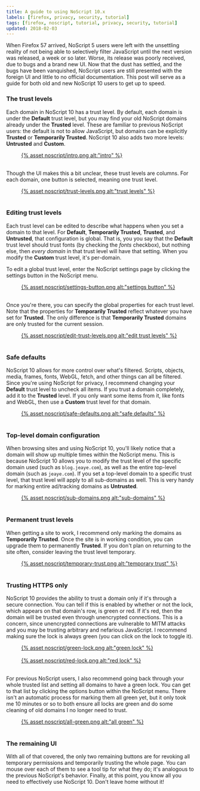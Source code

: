 ```yaml
---
title: A guide to using NoScript 10.x
labels: [firefox, privacy, security, tutorial]
tags: [firefox, noscript, tutorial, privacy, security, tutorial]
updated: 2018-02-03
---
```


When Firefox 57 arrived, NoScript 5 users were left with the unsettling reality
of not being able to selectively filter JavaScript until the next version was
released, a week or so later. Worse, its release was poorly received, due to
bugs and a brand new UI. Now that the dust has settled, and the bugs have been
vanquished, NoScript users are still presented with the foreign UI and little to
no official documentation. This post will serve as a guide for both old and new
NoScript 10 users to get up to speed.

### The trust levels
Each domain in NoScript 10 has a trust level. By default, each domain is under
the **Default** trust level, but you may find your old NoScript domains already
under the **Trusted** level. These are familiar to previous NoScript users: the
default is not to allow JavaScript, but domains can be explicitly **Trusted** or
**Temporarily Trusted**. NoScript 10 also adds two more levels: **Untrusted**
and **Custom**.

<figure>
  <a href="{% asset noscript/intro.png @path %}" target="_blank">
    {% asset noscript/intro.png alt:"intro" %}
  </a>
  <br/> <br/>
</figure>

Though the UI makes this a bit unclear, these trust levels are columns. For each
domain, one button is selected, meaning one trust level.

<figure>
  <a href="{% asset noscript/trust-levels.png @path %}" target="_blank">
    {% asset noscript/trust-levels.png alt:"trust levels" %}
  </a>
  <br/> <br/>
</figure>

### Editing trust levels
Each trust level can be edited to describe what happens when you set a domain to
that level. For **Default**, **Temporarily Trusted**, **Trusted**, and
**Untrusted**, that configuration is global. That is, you you say that the
**Default** trust level should trust fonts (by checking the *fonts* checkbox),
but nothing else, then *every domain* in that trust level will have that
setting. When you modify the **Custom** trust level, it's per-domain.

To edit a global trust level, enter the NoScript settings page by clicking the
settings button in the NoScript menu.

<figure>
  <a href="{% asset noscript/settings-button.png @path %}" target="_blank">
    {% asset noscript/settings-button.png alt:"settings button" %}
  </a>
  <br/> <br/>
</figure>

Once you're there, you can specify the global properties for each trust level.
Note that the properties for **Temporarily Trusted** reflect whatever you have
set for **Trusted**. The only difference is that **Temporarily Trusted** domains
are only trusted for the current session.

<figure>
  <a href="{% asset noscript/edit-trust-levels.png @path %}" target="_blank">
    {% asset noscript/edit-trust-levels.png alt:"edit trust levels" %}
  </a>
  <br/> <br/>
</figure>

### Safe defaults
NoScript 10 allows for more control over what's filtered. Scripts, objects,
media, frames, fonts, WebGL, fetch, and other things can all be filtered. Since
you're using NoScript for privacy, I recommend changing your **Default** trust
level to uncheck all items. If you trust a domain completely, add it to the
**Trusted** level. If you only want some items from it, like fonts and WebGL,
then use a **Custom** trust level for that domain.

<figure>
  <a href="{% asset noscript/safe-defaults.png @path %}" target="_blank">
    {% asset noscript/safe-defaults.png alt:"safe defaults" %}
  </a>
  <br/> <br/>
</figure>

### Top-level domain configuration
When browsing sites and using NoScript 10, you'll likely notice that a domain
will show up multiple times within the NoScript menu. This is because NoScript
10 allows you to modify the trust level of the specific domain used (such as
`blog.jeaye.com`), as well as the entire top-level domain (such as `jeaye.com`).
If you set a top-level domain to a specific trust level, that trust level will
apply to all sub-domains as well. This is very handy for marking entire
ad/tracking domains as **Untrusted**.

<figure>
  <a href="{% asset noscript/sub-domains.png @path %}" target="_blank">
    {% asset noscript/sub-domains.png alt:"sub-domains" %}
  </a>
  <br/> <br/>
</figure>

### Permanent trust levels
When getting a site to work, I recommend only marking the domains as
**Temporarily Trusted**. Once the site is in working condition, you can upgrade
them to permanently **Trusted**. If you don't plan on returning to the site
often, consider leaving the trust level temporary.

<figure>
  <a href="{% asset noscript/temporary-trust.png @path %}" target="_blank">
    {% asset noscript/temporary-trust.png alt:"temporary trust" %}
  </a>
  <br/> <br/>
</figure>

### Trusting HTTPS only
NoScript 10 provides the ability to trust a domain only if it's through a secure
connection. You can tell if this is enabled by whether or not the lock, which
appears on that domain's row, is green or red. If it's red, then the domain will
be trusted even through unencrypted connections. This is a concern, since
unencrypted connections are vulnerable to MITM attacks and you may be trusting
arbitrary and nefarious JavaScript. I recommend making sure the lock is always
green (you can click on the lock to toggle it).

<figure>
  <a href="{% asset noscript/green-lock.png @path %}" target="_blank">
    {% asset noscript/green-lock.png alt:"green lock" %}
  </a>
  <br/> <br/>
  <a href="{% asset noscript/red-lock.png @path %}" target="_blank">
    {% asset noscript/red-lock.png alt:"red lock" %}
  </a>
  <br/> <br/>
</figure>

For previous NoScript users, I also recommend going back through your whole
trusted list and setting all domains to have a green lock. You can get to that
list by clicking the options button within the NoScript menu. There isn't an
automatic process for marking them all green yet, but it only took me 10 minutes
or so to both ensure all locks are green and do some cleaning of old domains I
no longer need to trust.

<figure>
  <a href="{% asset noscript/all-green.png @path %}" target="_blank">
    {% asset noscript/all-green.png alt:"all green" %}
  </a>
  <br/> <br/>
</figure>

### The remaining UI
With all of that covered, the only two remaining buttons are for revoking all
temporary permissions and temporarily trusting the whole page. You can mouse
over each of them to see a tool tip for what they do; it's analogous to the
previous NoScript's behavior. Finally, at this point, you know all you need to
effectively use NoScript 10. Don't leave home without it!
